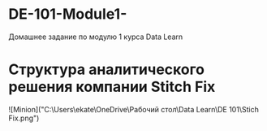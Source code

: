 # DE-101-Module1-
Домашнее задание по модулю 1 курса Data Learn

# Структура аналитического решения компании Stitch Fix
![Minion]("C:\Users\ekate\OneDrive\Рабочий стол\Data Learn\DE 101\Stich Fix.png")
